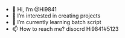 - 👋 Hi, I’m @Hi9841
- 👀 I’m interested in creating projects
- 🌱 I’m currently learning batch script
- 📫 How to reach me? disocrd Hi9841#5123


<!---
Hi9841/Hi9841 is a ✨ special ✨ repository because its `README.md` (this file) appears on your GitHub profile.
You can click the Preview link to take a look at your changes.
--->
